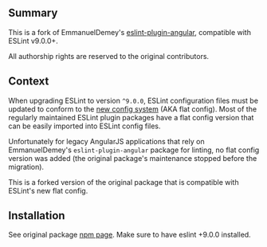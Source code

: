 
## Summary

This is a fork of EmmanuelDemey's [eslint-plugin-angular](https://github.com/EmmanuelDemey/eslint-plugin-angular), compatible with ESLint v9.0.0+.

All authorship rights are reserved to the original contributors.

## Context
When upgrading ESLint to version `^9.0.0`, ESLint configuration files must be updated to conform to the [new config system](https://eslint.org/blog/2022/08/new-config-system-part-2/) (AKA flat config). Most of the regularly maintained ESLint plugin packages have a flat config version that can be easily imported into ESLint config files. 

Unfortunately for legacy AngularJS applications that rely on EmmanuelDemey's `eslint-plugin-angular` package for linting, no flat config version was added (the original package's maintenance stopped before the migration).

This is a forked version of the original package that is compatible with ESLint's new flat config.

## Installation

See original package [npm page](https://www.npmjs.com/package/eslint-plugin-angular). Make sure to have eslint +9.0.0 installed.

